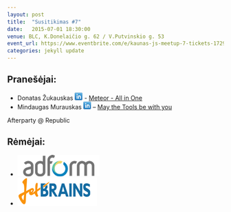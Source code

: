 ```yaml
---
layout: post
title:  "Susitikimas #7"
date:   2015-07-01 18:30:00
venue: BLC, K.Donelaičio g. 62 / V.Putvinskio g. 53
event_url: https://www.eventbrite.com/e/kaunas-js-meetup-7-tickets-17296727979
categories: jekyll update
---
```

## Pranešėjai:

  * Donatas Žukauskas [![LinkedIn](img/icon-linkedin.png)](https://lt.linkedin.com/pub/donatas-%C5%BEukauskas/b6/690/488) - [Meteor - All in One](https://github.com/donatasz/meteor)
  * ‎Mindaugas Murauskas [![LinkedIn](img/icon-linkedin.png)](https://lt.linkedin.com/in/mindaugasmurauskas) – [May the Tools be with you](https://docs.google.com/presentation/d/1DV9xiLM5SgE0qXAwykIk5YVSc-lXTa7pcuBzJukJsy8/pub?start=false&loop=false&delayms=3000&slide=id.p)

  Afterparty @ Republic

## Rėmėjai:

  * [![Adform](img/adform-logo.png)](http://www.adform.com)
  * [![JetBrains](img/jetbrains-logo.png)](https://www.jetbrains.com/)
